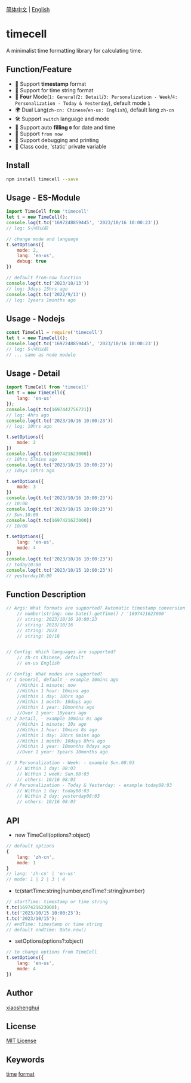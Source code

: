 [简体中文](./README-cn.md) | [English](./README.md)
# timecell
A minimalist time formatting library for calculating time.

## Function/Feature
- 🚀 Support **timestamp** format 
- 🚀 Support for time string format
- 💪 **Four** Mode(`1: General`/`2: Detail`/`3: Personalization - Week`/`4: Personalization - Today & Yesterday`), default mode `1` 
- 🌍 Dual Lang(`zh-cn: Chinese`/`en-us: English`), default lang `zh-cn`
- 🛠️ Support `switch` language and mode 
- 🍭 Support auto **filling `0`** for date and time
- 🍭 Support `from now`
- 🍭 Support debugging and printing
- 🍭 Class code, 'static' private variable

## Install
```sh
npm install timecell --save
```

## Usage - ES-Module
```js
import TimeCell from 'timecell'
let t = new TimeCell();
console.log(t.tc('1697248859445', '2023/10/16 10:00:23'))
// log: 5小时以前

// change mode and language
t.setOptions({
	mode: 2,
	lang: 'en-us',
	debug: true
})

// default from-now function
console.log(t.tc('2023/10/13'))
// log: 3days 15hrs ago
console.log(t.tc('2022/9/13'))
// log: 1years 1months ago
```
## Usage - Nodejs
```js
const TimeCell = require('timecell')
let t = new TimeCell();
console.log(t.tc('1697248859445', '2023/10/16 10:00:23'))
// log: 5小时以前
// ... same as node module
```
## Usage - Detail
```js
import TimeCell from 'timecell'
let t = new TimeCell({
	lang: 'en-us'
});
console.log(t.tc(1697442756721))
// log: 4hrs ago
console.log(t.tc('2023/10/16 10:00:23'))
// log: 10hrs ago

t.setOptions({
	mode: 2
})
console.log(t.tc(1697421623000))
// 10hrs 57mins ago
console.log(t.tc('2023/10/15 10:00:23'))
// 1days 10hrs ago

t.setOptions({
	mode: 3
})
console.log(t.tc('2023/10/16 10:00:23'))
// 10:00
console.log(t.tc('2023/10/15 10:00:23'))
// Sun.10:00
console.log(t.tc(1697421623000))
// 10/08

t.setOptions({
	lang: 'en-us',
	mode: 4
})
console.log(t.tc('2023/10/16 10:00:23'))
// today10:00
console.log(t.tc('2023/10/15 10:00:23'))
// yesterday10:00
```
## Function Description
```js
// Args: What formats are supported? Automatic timestamp conversion
	// number|string: new Date().getTime() / '1697421623000'
	// string: 2023/10/16 10:00:23 
	// string: 2023/10/16
	// string: 2023
	// string: 10/16


// Config: Which languages are supported?
	// zh-cn Chinese, default
	// en-us English

// Config: What modes are supported?
// 1 General, default - example 10mins ago
	//Within 1 minute: now
	//Within 1 hour: 10mins ago
	//Within 1 day: 10hrs ago
	//Within 1 month: 10days ago
	//Within 1 year: 10months ago
	//Over 1 year: 10years ago
// 2 Detail, - example 10mins 8s ago
	//Within 1 minute: 10s ago
	//Within 1 hour: 10mins 8s ago
	//Within 1 day: 10hrs 8mins ago
	//Within 1 month: 10days 8hrs ago
	//Within 1 year: 10months 8days ago
	//Over 1 year: 3years 10months ago

// 3 Personalization - Week: - example Sun.08:03
	// Within 1 day: 08:03
	// Within 1 week: Sun.08:03
	// others: 10/16 08:03
// 4 Personalization - Today & Yesterday: - example today08:03
	// Within 1 day: today08:03
	// Within 2 day: yesterday08:03
	// others: 10/16 08:03
```

## API
- new TimeCell(options?:object)
```js
// default options
{
	lang: 'zh-cn',
	mode: 1
}
// lang: 'zh-cn' | 'en-us'
// mode: 1 | 2 | 3 | 4
```
- tc(startTime:string|number,endTime?:string|number)
```js
// startTime: timestamp or time string
t.tc(1697421623000);
t.tc('2023/10/15 10:00:23');
t.tc('2023/10/15');
// endTime: timestamp or time string
// default endTime: Date.now()
```
- setOptions(options?:object)
```js
// to change options from TimeCell
t.setOptions({
	lang: 'en-us',
	mode: 4
})
```

## Author
[xiaoshenghui](https://github.com/xiao-shenghui)

## License
[MIT License](https://rmm5t.mit-license.org/)

## Keywords
[time](https://www.npmjs.com/search?q=time)  [format](https://www.npmjs.com/search?q=format)